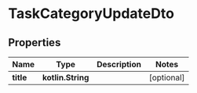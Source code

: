 
# TaskCategoryUpdateDto

## Properties
| Name | Type | Description | Notes |
| ------------ | ------------- | ------------- | ------------- |
| **title** | **kotlin.String** |  |  [optional] |



